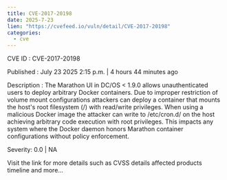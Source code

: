 ```yaml
--- 
title: CVE-2017-20198
date: 2025-7-23
lien: "https://cvefeed.io/vuln/detail/CVE-2017-20198"
categories:
  - cve
---
```


CVE ID : CVE-2017-20198

Published :  July 23
2025
2:15 p.m. | 4 hours
44 minutes ago

Description : The Marathon UI in DC/OS < 1.9.0 allows unauthenticated users to deploy arbitrary Docker containers. Due to improper restriction of volume mount configurations
attackers can deploy a container that mounts the host's root filesystem (/) with read/write privileges. When using a malicious Docker image
the attacker can write to /etc/cron.d/ on the host
achieving arbitrary code execution with root privileges. This impacts any system where the Docker daemon honors Marathon container configurations without policy enforcement.

Severity: 0.0 | NA

Visit the link for more details
such as CVSS details
affected products
timeline
and more...
